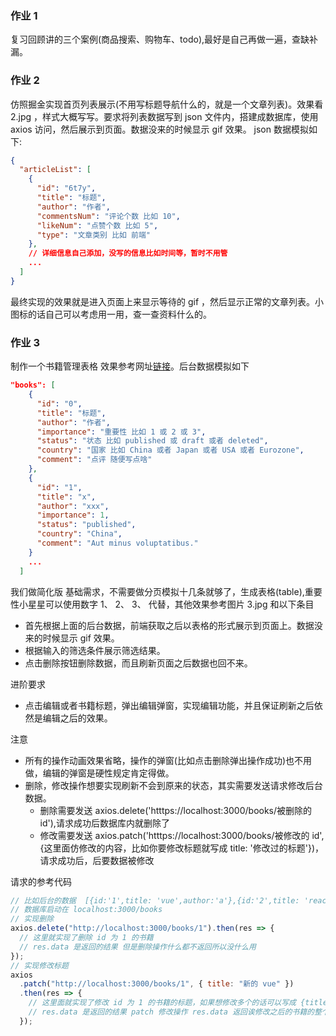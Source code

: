 ### 作业 1

复习回顾讲的三个案例(商品搜索、购物车、todo),最好是自己再做一遍，查缺补漏。

### 作业 2

仿照掘金实现首页列表展示(不用写标题导航什么的，就是一个文章列表)。效果看 2.jpg ，样式大概写写。要求将列表数据写到 json 文件内，搭建成数据库，使用 axios 访问，然后展示到页面。数据没来的时候显示 gif 效果。 json 数据模拟如下:

```json
{
  "articleList": [
    {
      "id": "6t7y",
      "title": "标题",
      "author": "作者",
      "commentsNum": "评论个数 比如 10",
      "likeNum": "点赞个数 比如 5",
      "type": "文章类别 比如 前端"
    },
    // 详细信息自己添加，没写的信息比如时间等，暂时不用管
    ...
  ]
}
```

最终实现的效果就是进入页面上来显示等待的 gif ，然后显示正常的文章列表。小图标的话自己可以考虑用一用，查一查资料什么的。

### 作业 3

制作一个书籍管理表格
效果参考网址[链接](https://armour.github.io/vue-typescript-admin-template/#/table/complex-table)。后台数据模拟如下

```json
"books": [
    {
      "id": "0",
      "title": "标题",
      "author": "作者",
      "importance": "重要性 比如 1 或 2 或 3",
      "status": "状态 比如 published 或 draft 或者 deleted",
      "country": "国家 比如 China 或者 Japan 或者 USA 或者 Eurozone",
      "comment": "点评 随便写点啥"
    },
    {
      "id": "1",
      "title": "x",
      "author": "xxx",
      "importance": 1,
      "status": "published",
      "country": "China",
      "comment": "Aut minus voluptatibus."
    }
    ...
  ]
```

我们做简化版
基础需求，不需要做分页模拟十几条就够了，生成表格(table),重要性小星星可以使用数字 1、 2、 3、 代替，其他效果参考图片 3.jpg 和以下条目

- 首先根据上面的后台数据，前端获取之后以表格的形式展示到页面上。数据没来的时候显示 gif 效果。
- 根据输入的筛选条件展示筛选结果。
- 点击删除按钮删除数据，而且刷新页面之后数据也回不来。

进阶要求

- 点击编辑或者书籍标题，弹出编辑弹窗，实现编辑功能，并且保证刷新之后依然是编辑之后的效果。

注意

- 所有的操作动画效果省略，操作的弹窗(比如点击删除弹出操作成功)也不用做，编辑的弹窗是硬性规定肯定得做。
- 删除，修改操作想要实现刷新不会到原来的状态，其实需要发送请求修改后台数据。
  - 删除需要发送 axios.delete('htttps://localhost:3000/books/被删除的 id'),请求成功后数据库内就删除了
  - 修改需要发送 axios.patch('htttps://localhost:3000/books/被修改的 id',{这里面仿修改的内容，比如你要修改标题就写成 title: '修改过的标题'})，请求成功后，后要数据被修改

请求的参考代码

```js
// 比如后台的数据  [{id:'1',title: 'vue',author:'a'},{id:'2',title: 'react',author:'b'},{id:'3',title: '小程序',author:'c'}]
// 数据库启动在 localhost:3000/books
// 实现删除
axios.delete("http://localhost:3000/books/1").then(res => {
  // 这里就实现了删除 id 为 1 的书籍
  // res.data 是返回的结果 但是删除操作什么都不返回所以没什么用
});
// 实现修改标题
axios
  .patch("http://localhost:3000/books/1", { title: "新的 vue" })
  .then(res => {
    // 这里面就实现了修改 id 为 1 的书籍的标题，如果想修改多个的话可以写成 {title:'新的',author: '新的',等等}
    // res.data 是返回的结果 patch 修改操作 res.data 返回诶修改之后的书籍的整个对象
  });
```
